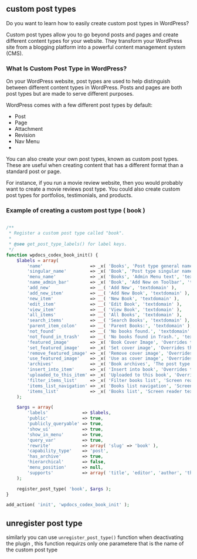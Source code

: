 ## custom post types 

Do you want to learn how to easily create custom post types in WordPress?<br>

Custom post types allow you to go beyond posts and pages and create different content types for your website. They transform your WordPress site from a blogging platform into a powerful content management system (CMS).


### What Is Custom Post Type in WordPress?
On your WordPress website, post types are used to help distinguish between different content types in WordPress. Posts and pages are both post types but are made to serve different purposes.

WordPress comes with a few different post types by default:

- Post
- Page
- Attachment
- Revision
- Nav Menu
- <br>
You can also create your own post types, known as custom post types. These are useful when creating content that has a different format than a standard post or page.

For instance, if you run a movie review website, then you would probably want to create a movie reviews post type. You could also create custom post types for portfolios, testimonials, and products.
<br>
### Example of creating a custom post type ( book )
````php

/**
 * Register a custom post type called "book".
 *
 * @see get_post_type_labels() for label keys.
 */
function wpdocs_codex_book_init() {
	$labels = array(
		'name'                  => _x( 'Books', 'Post type general name', 'textdomain' ),
		'singular_name'         => _x( 'Book', 'Post type singular name', 'textdomain' ),
		'menu_name'             => _x( 'Books', 'Admin Menu text', 'textdomain' ),
		'name_admin_bar'        => _x( 'Book', 'Add New on Toolbar', 'textdomain' ),
		'add_new'               => __( 'Add New', 'textdomain' ),
		'add_new_item'          => __( 'Add New Book', 'textdomain' ),
		'new_item'              => __( 'New Book', 'textdomain' ),
		'edit_item'             => __( 'Edit Book', 'textdomain' ),
		'view_item'             => __( 'View Book', 'textdomain' ),
		'all_items'             => __( 'All Books', 'textdomain' ),
		'search_items'          => __( 'Search Books', 'textdomain' ),
		'parent_item_colon'     => __( 'Parent Books:', 'textdomain' ),
		'not_found'             => __( 'No books found.', 'textdomain' ),
		'not_found_in_trash'    => __( 'No books found in Trash.', 'textdomain' ),
		'featured_image'        => _x( 'Book Cover Image', 'Overrides the “Featured Image” phrase for this post type. Added in 4.3', 'textdomain' ),
		'set_featured_image'    => _x( 'Set cover image', 'Overrides the “Set featured image” phrase for this post type. Added in 4.3', 'textdomain' ),
		'remove_featured_image' => _x( 'Remove cover image', 'Overrides the “Remove featured image” phrase for this post type. Added in 4.3', 'textdomain' ),
		'use_featured_image'    => _x( 'Use as cover image', 'Overrides the “Use as featured image” phrase for this post type. Added in 4.3', 'textdomain' ),
		'archives'              => _x( 'Book archives', 'The post type archive label used in nav menus. Default “Post Archives”. Added in 4.4', 'textdomain' ),
		'insert_into_item'      => _x( 'Insert into book', 'Overrides the “Insert into post”/”Insert into page” phrase (used when inserting media into a post). Added in 4.4', 'textdomain' ),
		'uploaded_to_this_item' => _x( 'Uploaded to this book', 'Overrides the “Uploaded to this post”/”Uploaded to this page” phrase (used when viewing media attached to a post). Added in 4.4', 'textdomain' ),
		'filter_items_list'     => _x( 'Filter books list', 'Screen reader text for the filter links heading on the post type listing screen. Default “Filter posts list”/”Filter pages list”. Added in 4.4', 'textdomain' ),
		'items_list_navigation' => _x( 'Books list navigation', 'Screen reader text for the pagination heading on the post type listing screen. Default “Posts list navigation”/”Pages list navigation”. Added in 4.4', 'textdomain' ),
		'items_list'            => _x( 'Books list', 'Screen reader text for the items list heading on the post type listing screen. Default “Posts list”/”Pages list”. Added in 4.4', 'textdomain' ),
	);

	$args = array(
		'labels'             => $labels,
		'public'             => true,
		'publicly_queryable' => true,
		'show_ui'            => true,
		'show_in_menu'       => true,
		'query_var'          => true,
		'rewrite'            => array( 'slug' => 'book' ),
		'capability_type'    => 'post',
		'has_archive'        => true,
		'hierarchical'       => false,
		'menu_position'      => null,
		'supports'           => array( 'title', 'editor', 'author', 'thumbnail', 'excerpt', 'comments' ),
	);

	register_post_type( 'book', $args );
}

add_action( 'init', 'wpdocs_codex_book_init' );

````


## unregister post type

similarly you can use `unregister_post_type()` function when deactivating the plugin , this function requirzs only one parametere that is the name of the custom post type

